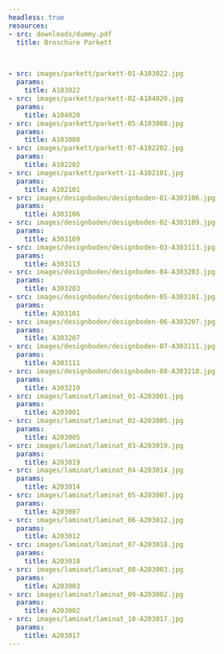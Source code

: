 ```yaml
---
headless: true
resources:
- src: downloads/dummy.pdf
  title: Broschüre Parkett



- src: images/parkett/parkett-01-A103022.jpg
  params:
    title: A103022
- src: images/parkett/parkett-02-A104020.jpg
  params:
    title: A104020
- src: images/parkett/parkett-05-A103008.jpg
  params:
    title: A103008
- src: images/parkett/parkett-07-A102202.jpg
  params:
    title: A102202
- src: images/parkett/parkett-11-A102101.jpg
  params:
    title: A102101
- src: images/designboden/designboden-01-A303106.jpg
  params:
    title: A303106
- src: images/designboden/designboden-02-A303109.jpg
  params:
    title: A303109
- src: images/designboden/designboden-03-A303113.jpg
  params:
    title: A303113
- src: images/designboden/designboden-04-A303203.jpg
  params:
    title: A303203
- src: images/designboden/designboden-05-A303101.jpg
  params:
    title: A303101
- src: images/designboden/designboden-06-A303207.jpg
  params:
    title: A303207
- src: images/designboden/designboden-07-A303111.jpg
  params:
    title: A303111
- src: images/designboden/designboden-08-A303210.jpg
  params:
    title: A303210
- src: images/laminat/laminat_01-A203001.jpg
  params:
    title: A203001
- src: images/laminat/laminat_02-A203005.jpg
  params:
    title: A203005
- src: images/laminat/laminat_03-A203019.jpg
  params:
    title: A203019
- src: images/laminat/laminat_04-A203014.jpg
  params:
    title: A203014
- src: images/laminat/laminat_05-A203007.jpg
  params:
    title: A203007
- src: images/laminat/laminat_06-A203012.jpg
  params:
    title: A203012
- src: images/laminat/laminat_07-A203018.jpg
  params:
    title: A203018
- src: images/laminat/laminat_08-A203003.jpg
  params:
    title: A203003
- src: images/laminat/laminat_09-A203002.jpg
  params:
    title: A203002
- src: images/laminat/laminat_10-A203017.jpg
  params:
    title: A203017
---
```

